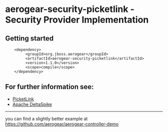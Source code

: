 # aerogear-security-picketlink - Security Provider Implementation

## Getting started

        <dependency>
             <groupId>org.jboss.aerogear</groupId>
             <artifactId>aerogear-security-picketlink</artifactId>
             <version>1.1.0</version>
             <scope>compile</scope>
        </dependency>

## For further information see:

- [PicketLink](https://github.com/picketlink)
- [Apache DeltaSpike](https://github.com/apache/incubator-deltaspike)

---
you can find a slightly better example at <https://github.com/aerogear/aerogear-controller-demo> 
